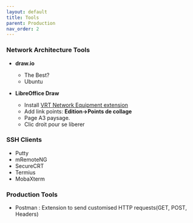 ```yaml
---
layout: default
title: Tools
parent: Production
nav_order: 2
---
```


### Network Architecture Tools

- **draw.io**
  - The Best?  
  - Ubuntu

- **LibreOffice Draw**
   * Install [VRT Network Equipment extension](https://extensions.libreoffice.org/extensions/vrt-network-equipment)
   * Add link points:  **Edition->Points de collage**
   * Page A3 paysage.
   * Clic droit pour se liberer 


### SSH Clients
* Putty
* mRemoteNG
* SecureCRT 
* Termius
* MobaXterm

### Production Tools
* Postman : Extension to send customised HTTP requests(GET, POST, Headers)


